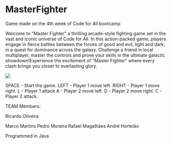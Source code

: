 # MasterFighter
Game made on the 4th week of Code for All bootcamp

Welcome to "Master Fighter" a thrilling arcade-style fighting game set in the vast and iconic universe of Code for All. In this action-packed game, players engage in fierce battles between the forces of good and evil, light and dark, in a quest for dominance across the galaxy. Challenge a friend in local multiplayer, master the controls and prove your skills in the ultimate galactic showdown!Experience the excitement of "Master Fighter" where every clash brings you closer to everlasting glory.

<img src="https://img.itch.zone/aW1hZ2UvMjUzNDQwMi8xNTA3NDM5NS5qcGc=/original/j7eHqY.jpg">

SPACE - Start the game.
LEFT - Player 1 move left.
RIGHT - Player 1 move right.
L - Player 1 attack
A - Player 2 move left.
D - Player 2 move right.
C - Player 2 attack.


TEAM Members:

<p>Ricardo Oliveira</p>
Marco Martins
Pedro Moreira
Rafael Magalhães
André Hortelão

Programmed in Java
